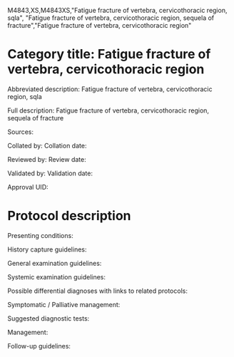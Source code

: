 M4843,XS,M4843XS,"Fatigue fracture of vertebra, cervicothoracic region, sqla", "Fatigue fracture of vertebra, cervicothoracic region, sequela of fracture","Fatigue fracture of vertebra, cervicothoracic region"
# Category title: Fatigue fracture of vertebra, cervicothoracic region

Abbreviated description: Fatigue fracture of vertebra, cervicothoracic region, sqla

Full description: Fatigue fracture of vertebra, cervicothoracic region, sequela of fracture

Sources:

Collated by:
Collation date:

Reviewed by:
Review date:

Validated by:
Validation date:

Approval UID:

# Protocol description

Presenting conditions:

History capture guidelines:

General examination guidelines:

Systemic examination guidelines:

Possible differential diagnoses with links to related protocols:

Symptomatic / Palliative management:

Suggested diagnostic tests:

Management:

Follow-up guidelines:
